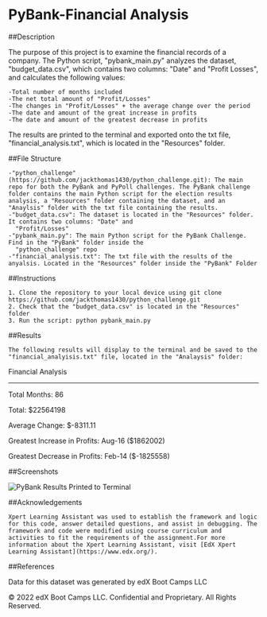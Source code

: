# PyBank-Financial Analysis

##Description 

The purpose of this project is to examine the financial records of a company. The Python script, "pybank_main.py" analyzes the dataset, "budget_data.csv", which contains two columns: "Date" and "Profit Losses", and calculates the following values:
    
    -Total number of months included
    -The net total amount of "Profit/Losses"
    -The changes in "Profit/Losses" + the average change over the period 
    -The date and amount of the great increase in profits
    -The date and amount of the greatest decrease in profits

The results are printed to the terminal and exported onto the txt file, "financial_analysis.txt", which is located in the "Resources" folder. 

##File Structure
    
    -"python_challenge"(https://github.com/jackthomas1430/python_challenge.git): The main repo for both the PyBank and PyPoll challenges. The PyBank challenge folder contains the main Python script for the election results analysis, a "Resources" folder containing the dataset, and an "Anaylsis" folder with the txt file containing the results. 
    -"budget_data.csv": The dataset is located in the "Resources" folder. It contains two columns: "Date" and         
      "Profit/Losses"
    -"pybank_main.py": The main Python script for the PyBank Challenge. Find in the "PyBank" folder inside the     
      "python_challenge" repo
    -"financial_analysis.txt": The txt file with the results of the anyalsis. Located in the "Resources" folder inside the "PyBank" Folder 
    
##Instructions
   
    1. Clone the repository to your local device using git clone https://github.com/jackthomas1430/python_challenge.git
    2. Check that the "budget_data.csv" is located in the "Resources" folder
    3. Run the script: python pybank_main.py 

##Results
    
    The following results will display to the terminal and be saved to the "financial_analyisis.txt" file, located in the "Analaysis" folder: 
    
Financial Analysis

----------------------------

Total Months: 86

Total: $22564198

Average Change: $-8311.11

Greatest Increase in Profits: Aug-16 ($1862002)

Greatest Decrease in Profits: Feb-14 ($-1825558)

##Screenshots

![PyBank Results Printed to Terminal](python_challenge/PyBank/Resources/pybank_terminal_results.png)

##Acknowledgements
    
    Xpert Learning Assistant was used to establish the framework and logic for this code, answer detailed questions, and assist in debugging. The framework and code were modified using course curriculum and activities to fit the requirements of the assignment.For more information about the Xpert Learning Assistant, visit [EdX Xpert Learning Assistant](https://www.edx.org/). 

##References

Data for this dataset was generated by edX Boot Camps LLC

© 2022 edX Boot Camps LLC. Confidential and Proprietary. All Rights Reserved.
